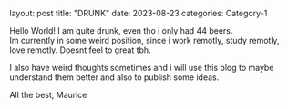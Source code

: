 layout: post
title: "DRUNK"
date: 2023-08-23 
categories: Category-1

Hello World! I am quite drunk, even tho i only had 44 beers.  
Im currently in some weird position, since i work remotly, study remotly, love remotly.
Doesnt feel to great tbh. 

I also have weird thoughts sometimes and i will use this blog to maybe understand them better and also to publish some ideas.

All the best,
Maurice
